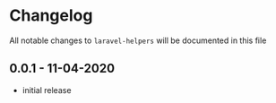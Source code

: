 # Changelog

All notable changes to `laravel-helpers` will be documented in this file

## 0.0.1 - 11-04-2020

- initial release

